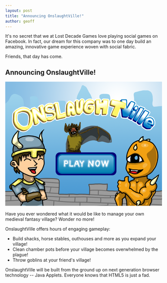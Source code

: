 ```yaml
---
layout: post
title: "Announcing OnslaughtVille!"
author: geoff
---
```

It's no secret that we at Lost Decade Games love playing social games on Facebook. In fact, our dream for this company was to one day build an amazing, innovative game experience woven with social fabric.

Friends, that day has come.

## Announcing OnslaughtVille!

<img src="/media/images/posts/misc/lolslaught2.png" width="500" height="395">

Have you ever wondered what it would be like to manage your own medieval fantasy village? Wonder no more!

OnslaughtVille offers hours of engaging gameplay:

* Build shacks, horse stables, outhouses and more as you expand your village!
* Clean chamber pots before your village becomes overwhelmed by the plague!
* Throw goblins at your friend's village!

OnslaughtVille will be built from the ground up on next generation browser technology -- Java Applets. Everyone knows that HTML5 is just a fad.
